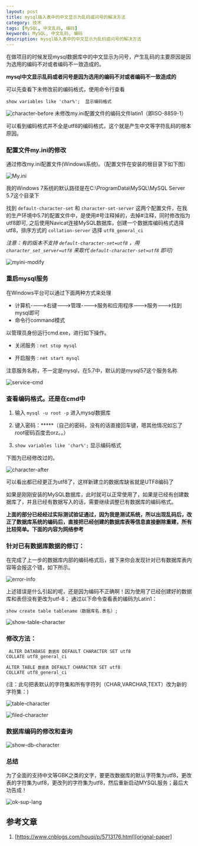 ```yaml
---
layout: post
title: mysql插入表中的中文显示为乱码或问号的解决方法  
category: 技术
tags: [MySQL, 中文乱码, 编码]
keywords: MySQL, 中文乱码, 编码  
description: mysql插入表中的中文显示为乱码或问号的解决方法  
---
```



在做项目的时候发现mysql数据库中的中文显示为问号，产生乱码的主要原因是因为选用的编码不对或者编码不一致造成的。


**mysql中文显示乱码或者问号是因为选用的编码不对或者编码不一致造成的**

可以先查看下未修改前的编码格式，使用命令行查看

`show variables like 'char%';  显示编码格式`

![character-before][character-before]
未修改my.ini配置文件的编码文件latin1（即ISO-8859-1）

可以看到编码格式并不全是utf8的编码格式，这个就是产生中文等字符乱码的根本原因。

### 配置文件my.ini的修改  

通过修改my.ini配置文件(Windows系统)。（配置文件在安装的根目录下如下图）

![My.ini][myini]

我的Windows 7系统的默认路径是在C:\ProgramData\MySQL\MySQL Server 5.7这个目录下

找到 `default-character-set` 和 `character-set-server` 这两个配置文件，在我的生产环境中5.7的配置文件中，是使用\#号注释掉的，去掉\#注释，同时修改指为utf8即可,
之后使用Navicat连接MySQL数据库，创建一个数据库编码格式选择utf8，排序方式的 `collation-server` 选择 `utf8_general_ci`  

*注意：有的版本不支持 `default-character-set=utf8` ，用 `character_set_server=utf8` 来取代  `default-character-set=utf8` 即可)* 

![myini-modify][myini-modify]


### 重启mysql服务
在Windows平台可以通过下面两种方式来处理

- 计算机---->右键--->管理---->服务和应用程序--->服务--->找到mysql即可  
- 命令行command模式 

以管理员身份运行cmd.exe，进行如下操作。

- 关闭服务 : `net stop mysql`  

- 开启服务 : `net start mysql`

注意服务名称，不一定是mysql，在5.7中，默认的是mysql57这个服务名称

![service-cmd][service-cmd]

### 查看编码格式。还是在cmd中

1. 输入 `mysql -u root -p`      进入mysql数据库 

2. 键入密码：*****（自己的密码，没有的话直接回车键，嗯其他情况如忘了root密码百度去orz。。）

3. `show variables like 'char%';`  显示编码格式

下图为已经修改过的。

![character-after][character-after]

可以看出都已经更正为utf8了，这样新建立的数据库缺省就是UTF8编码了

如果是刚刚安装的MySQL数据库，此时就可以正常使用了，如果是已经有创建数据库了，并且已经有数据写入的话，需要继续调整已有数据库的编码格式。

**上面的部分已经经过实际测试验证通过，因为我是测试系统，所以出现乱码后，改正了数据库系统的编码后，直接把已经创建的数据库表等信息直接删除重建，所有比较简单。下面的内容为网络参考**

### 针对已有数据库数据的修订：

在完成了上一步的数据库内部的编码格式后，接下来你会发现针对已有数据库表内容等会报这个错，如下所示。

![error-info][error-info]

上述错误是什么引起的呢，还是因为编码不正确啊！因为使用了已经创建好的数据库和表但没有更改为utf-8；
通过以下命令查看表的编码为Latin1：

`show create table tablename（数据库名.表名）;`

![show-table-character][show-table-character]

### 修改方法：

<code> ALTER DATABASE `数据库` DEFAULT CHARACTER SET utf8 COLLATE utf8_general_ci </code>

<code>ALTER TABLE `数据表` DEFAULT CHARACTER SET utf8 COLLATE utf8_general_ci</code>

(注：此句把表默认的字符集和所有字符列（CHAR,VARCHAR,TEXT）改为新的字符集：)

![table-character][table-character]

![filed-character][filed-character]

### 数据库编码的修改和查询

![show-db-character][show-db-character]

### 总结

为了全面的支持中文等GBK之类的文字，要更改数据库的默认字符集为utf8，更改表的字符集为utf8，更改列的字符集为utf8，然后重新启动MYSQL服务；最后大功告成！

![ok-sup-lang][ok-sup-lang]


## 参考文章 

1. [https://www.cnblogs.com/houqi/p/5713176.html][orignal-paper]


[orignal-paper]:https://www.cnblogs.com/houqi/p/5713176.html
[myini]:https://raw.githubusercontent.com/xzchsia/MyResources/master/mysql-support-chinese/myini.png 
[myini-modify]:https://raw.githubusercontent.com/xzchsia/MyResources/master/mysql-support-chinese/myini-modify.png  
[service-cmd]:https://raw.githubusercontent.com/xzchsia/MyResources/master/mysql-support-chinese/service-cmd.png  
[character-before]:https://raw.githubusercontent.com/xzchsia/MyResources/master/mysql-support-chinese/character-before.png
[character-after]:https://raw.githubusercontent.com/xzchsia/MyResources/master/mysql-support-chinese/character-after.png
[error-info]:https://raw.githubusercontent.com/xzchsia/MyResources/master/mysql-support-chinese/error-info.png
[show-table-character]:https://raw.githubusercontent.com/xzchsia/MyResources/master/mysql-support-chinese/show-table-character.png
[table-character]:https://raw.githubusercontent.com/xzchsia/MyResources/master/mysql-support-chinese/table-character.png
[filed-character]:https://raw.githubusercontent.com/xzchsia/MyResources/master/mysql-support-chinese/filed-character.png
[show-db-character]:https://raw.githubusercontent.com/xzchsia/MyResources/master/mysql-support-chinese/show-db-character.png
[ok-sup-lang]:https://raw.githubusercontent.com/xzchsia/MyResources/master/mysql-support-chinese/ok-sup-lang.png
